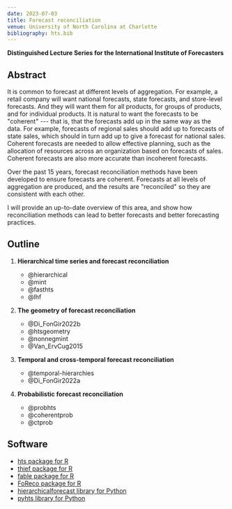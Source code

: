 ```yaml
---
date: 2023-07-03
title: Forecast reconciliation
venue: University of North Carolina at Charlotte
bibliography: hts.bib
---
```


**Distinguished Lecture Series for the International Institute of Forecasters**

## Abstract

It is common to forecast at different levels of aggregation. For example, a retail company will want national forecasts, state forecasts, and store-level forecasts. And they will want them for all products, for groups of products, and for individual products. It is natural to want the forecasts to be "coherent" --- that is, that the forecasts add up in the same way as the data. For example, forecasts of regional sales should add up to forecasts of state sales, which should in turn add up to give a forecast for national sales.  Coherent forecasts are needed to allow effective planning, such as the allocation of resources across an organization based on forecasts of sales. Coherent forecasts are also more accurate than incoherent forecasts.

Over the past 15 years, forecast reconciliation methods have been developed to ensure forecasts are coherent. Forecasts at all levels of aggregation are produced, and the results are "reconciled" so they are consistent with each other.

I will provide an up-to-date overview of this area, and show how reconciliation methods can lead to better forecasts and better forecasting practices.

## Outline

1. **Hierarchical time series and forecast reconciliation**

   * @hierarchical
   * @mint
   * @fasthts
   * @lhf


2. **The geometry of forecast reconciliation**

    * @Di_FonGir2022b
    * @htsgeometry
    * @nonnegmint
    * @Van_ErvCug2015

3. **Temporal and cross-temporal forecast reconciliation**

    * @temporal-hierarchies
    * @Di_FonGir2022a

4. **Probabilistic forecast reconciliation**

    * @probhts
    * @coherentprob
    * @ctprob


## Software

* [hts package for R](https://pkg.earo.me/hts/)
* [thief package for R](http://pkg.robjhyndman.com/thief/)
* [fable package for R](https://fable.tidyverts.org)
* [FoReco package for R](https://danigiro.github.io/FoReco/)
* [hierarchicalforecast library for Python](https://nixtla.github.io/hierarchicalforecast/)
* [pyhts library for Python](https://angelpone.github.io/)
